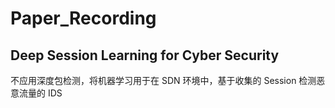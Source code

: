 # Paper_Recording

## Deep Session Learning for Cyber Security
不应用深度包检测，将机器学习用于在 SDN 环境中，基于收集的 Session 检测恶意流量的 IDS